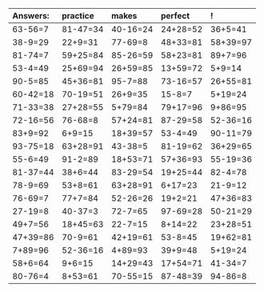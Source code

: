 | Answers: | practice | makes | perfect | ! |
| :--- | :--- | :--- | :--- | :--- |
| 63-56=7 | 81-47=34 | 40-16=24 | 24+28=52 | 36+5=41 | 
| 38-9=29 | 22+9=31 | 77-69=8 | 48+33=81 | 58+39=97 | 
| 81-74=7 | 59+25=84 | 85-26=59 | 58+23=81 | 89+7=96 | 
| 53-4=49 | 25+69=94 | 26+59=85 | 13+59=72 | 5+9=14 | 
| 90-5=85 | 45+36=81 | 95-7=88 | 73-16=57 | 26+55=81 | 
| 60-42=18 | 70-19=51 | 26+9=35 | 15-8=7 | 5+19=24 | 
| 71-33=38 | 27+28=55 | 5+79=84 | 79+17=96 | 9+86=95 | 
| 72-16=56 | 76-68=8 | 57+24=81 | 87-29=58 | 52-36=16 | 
| 83+9=92 | 6+9=15 | 18+39=57 | 53-4=49 | 90-11=79 | 
| 93-75=18 | 63+28=91 | 43-38=5 | 81-19=62 | 36+29=65 | 
| 55-6=49 | 91-2=89 | 18+53=71 | 57+36=93 | 55-19=36 | 
| 81-37=44 | 38+6=44 | 83-29=54 | 19+25=44 | 82-4=78 | 
| 78-9=69 | 53+8=61 | 63+28=91 | 6+17=23 | 21-9=12 | 
| 76-69=7 | 77+7=84 | 52-26=26 | 19+2=21 | 47+36=83 | 
| 27-19=8 | 40-37=3 | 72-7=65 | 97-69=28 | 50-21=29 | 
| 49+7=56 | 18+45=63 | 22-7=15 | 8+14=22 | 23+28=51 | 
| 47+39=86 | 70-9=61 | 42+19=61 | 53-8=45 | 19+62=81 | 
| 7+89=96 | 52-36=16 | 4+89=93 | 39+9=48 | 5+19=24 | 
| 58+6=64 | 9+6=15 | 14+29=43 | 17+54=71 | 41-34=7 | 
| 80-76=4 | 8+53=61 | 70-55=15 | 87-48=39 | 94-86=8 | 
